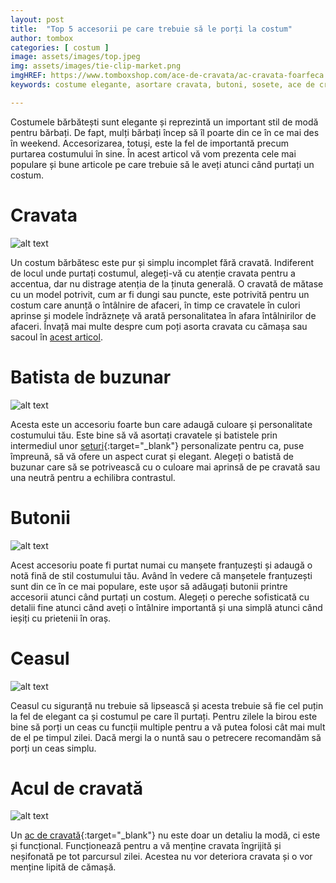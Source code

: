 ```yaml
---
layout: post
title:  "Top 5 accesorii pe care trebuie să le porți la costum"
author: tombox
categories: [ costum ]
image: assets/images/top.jpeg
img: assets/images/tie-clip-market.png
imgHREF: https://www.tomboxshop.com/ace-de-cravata/ac-cravata-foarfeca.html
keywords: costume elegante, asortare cravata, butoni, sosete, ace de cravata, blog TOMbox, batista de buzunar, accesorii barbati, ceasul

---
```


Costumele bărbătești sunt elegante și reprezintă un important stil de modă pentru bărbați. De fapt, mulți bărbați încep să îl poarte din ce în ce mai des în weekend. Accesorizarea, totuși, este la fel de importantă precum purtarea costumului în sine. În acest articol vă vom prezenta cele mai populare și bune articole pe care trebuie să le aveți atunci când purtați un costum.

# Cravata

![alt text](../../../../assets/images/ties.jpeg)


Un costum bărbătesc este pur și simplu incomplet fără cravată. Indiferent de locul unde purtați costumul, alegeți-vă cu atenție cravata pentru a accentua, dar nu distrage atenția de la ținuta generală. O cravată de mătase cu un model potrivit, cum ar fi dungi sau puncte, este potrivită pentru un costum care anunță o întâlnire de afaceri, în timp ce cravatele în culori aprinse și modele îndrăznețe vă arată personalitatea în afara întâlnirilor de afaceri. Învață mai multe despre cum poți asorta cravata cu cămașa sau sacoul în [acest articol](https://blog.tomboxshop.com/costum/2018/02/05/reguli-costum.html).



# Batista de buzunar

![alt text](../../../../assets/images/ps.jpeg)


Acesta este un accesoriu foarte bun care adaugă culoare și personalitate costumului tău. Este bine să vă asortați cravatele și batistele prin intermediul unor [seturi](https://www.tomboxshop.com/seturi){:target="_blank"} personalizate pentru ca, puse împreună, să vă ofere un aspect curat și elegant. Alegeți o batistă de buzunar care să se potrivească cu o culoare mai aprinsă de pe cravată sau una neutră pentru a echilibra contrastul.

# Butonii

![alt text](../../../../assets/images/mens-cufflinks.png)


Acest accesoriu poate fi purtat numai cu manșete franțuzești și adaugă o notă fină de stil costumului tău. Având în vedere că manșetele franțuzești sunt din ce în ce mai populare, este ușor să adăugați butonii printre accesorii atunci când purtați un costum. Alegeți o pereche sofisticată cu detalii fine atunci când aveți o întâlnire importantă și una simplă atunci când ieșiți cu prietenii în oraș.

# Ceasul

![alt text](../../../../assets/images/watch.jpeg)

Ceasul cu siguranță nu trebuie să lipsească și acesta trebuie să fie cel puțin la fel de elegant ca și costumul pe care îl purtați. Pentru zilele la birou este bine să porți un ceas cu funcții multiple pentru a vă putea folosi cât mai mult de el pe timpul zilei. Dacă mergi la o nuntă sau o petrecere recomandăm să porți un ceas simplu.

# Acul de cravată

![alt text](../../../../assets/images/tieclip.png)


Un [ac de cravată](https://www.tomboxshop.com/ace-de-cravata){:target="_blank"} nu este doar un detaliu la modă, ci este și funcțional. Funcționează pentru a vă menține cravata îngrijită și neșifonată pe tot parcursul zilei. Acestea nu vor deteriora cravata și o vor menține lipită de cămașă.
